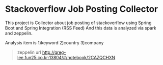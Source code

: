 # Stackoverflow Job Posting Collector
This project is Collector about job posting of stackoverflow using Spring Boot and Spring Integration (RSS Feed)
And this data is analyzed via spark and zeppelin.

Analysis item is 1)keyword 2)country 3)company 

> zeppelin url
http://greg-lee.fun25.co.kr:13804/#/notebook/2CAZQCHXN
